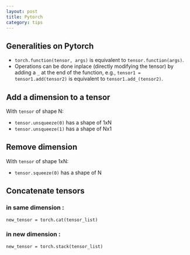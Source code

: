 ```yaml
---
layout: post
title: Pytorch
category: tips
---
```


## Generalities on Pytorch

- `torch.function(tensor, args)` is equivalent to `tensor.function(args)`.  
- Operations can be done inplace (directly modifying the tensor) by adding a `_` at the end of the function, e.g., `tensor1 = tensor1.add(tensor2)` is equivalent to `tensor1.add_(tensor2)`.

## Add a dimension to a tensor

With `tensor` of shape N:
 - `tensor.unsqueeze(0)` has a shape of 1xN  
 - `tensor.unsqueeze(1)` has a shape of Nx1

## Remove dimension

With `tensor` of shape 1xN:
 - `tensor.squeeze(0)` has a shape of N

## Concatenate tensors

### in same dimension :
`new_tensor = torch.cat(tensor_list)`

### in new dimension :
`new_tensor = torch.stack(tensor_list)`